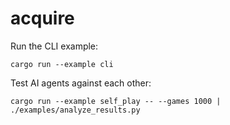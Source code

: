 # acquire

Run the CLI example:

```
cargo run --example cli
```

Test AI agents against each other:

```
cargo run --example self_play -- --games 1000 | ./examples/analyze_results.py
```
